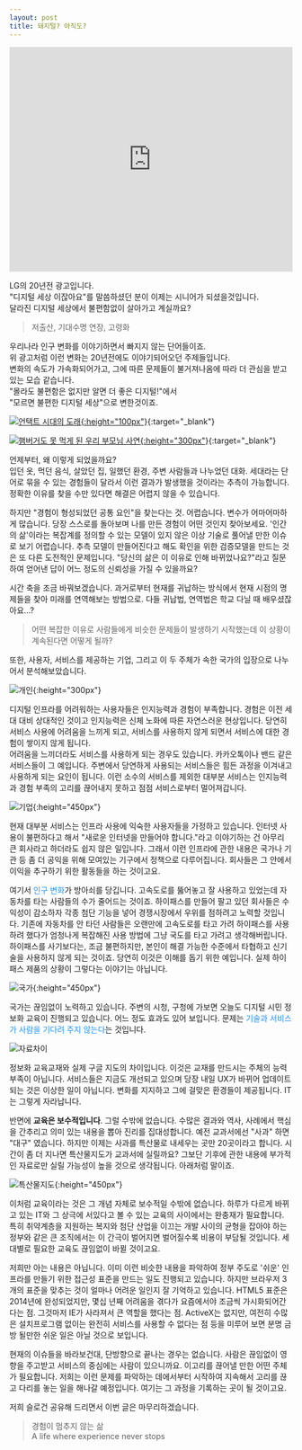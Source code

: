 ```yaml
---
layout: post
title: 돼지털? 아직도?
---
```


<iframe width="100%" height="400" src="http://www.youtube.com/embed/8291mvKHct8" frameborder="0" allowfullscreen></iframe>

LG의 20년전 광고입니다.  
"디지털 세상 이잖아요"를 말씀하셨던 분이 이제는 시니어가 되셨을것입니다.  
달라진 디지털 세상에서 불편함없이 살아가고 계실까요?

> 저출산, 기대수명 연장, 고령화

우리나라 인구 변화를 이야기하면서 빠지지 않는 단어들이죠.  
위 광고처럼 이런 변화는 20년전에도 이야기되어오던 주제들입니다.  
변화의 속도가 가속화되어가고, 그에 따른 문제들이 불거져나옴에 따라
더 관심을 받고 있는 모습 같습니다.  
"몰라도 불편함은 없지만 알면 더 좋은 디지털!"에서  
"모르면 불편한 디지털 세상"으로 변한것이죠.

[![언택트 시대의 도래]({{site.baseurl}}/public/post_imgs/0604/img1.png){:height="100px"}](http://www.ohmynews.com/NWS_Web/View/at_pg.aspx?CNTN_CD=A0002783483){:target="_blank"}

[![햄버거도 못 먹게 된 우리 부모님 사연]({{site.baseurl}}/public/post_imgs/0604/img2.png){:height="300px"}](https://www.mk.co.kr/news/society/view/2022/05/450098/){:target="_blank"}

언제부터, 왜 이렇게 되었을까요?   
입던 옷, 먹던 음식, 살았던 집, 일했던 환경, 주변 사람들과 나누었던 대화. 세대라는 단어로 묶을 수 있는 경험들이 달라서 이런 결과가 발생했을 것이라는 추측이 가능합니다. 정확한 이유를 찾을 수만 있다면 해결은 어렵지 않을 수 있습니다.   

하지만 "경험이 형성되었던 공통 요인"을 찾는다는 것. 어렵습니다. 변수가 어마어마하게 많습니다. 당장 스스로를 돌아보며 나를 만든 경험이 어떤 것인지 찾아보세요. '인간의 삶'이라는 복잡계를 정의할 수 있는 모델이 있지 않은 이상 기술로 풀어낼 만한 이슈로 보기 어렵습니다. 추측 모델이 만들어진다고 해도 확인을 위한 검증모델을 만드는 것은 또 다른 도전적인 문제입니다. "당신의 삶은 이 이유로 인해 바뀌었나요?"라고 질문하여 얻어낸 답이 어느 정도의 신뢰성을 가질 수 있을까요?

시간 축을 조금 바꿔보겠습니다. 과거로부터 현재를 귀납하는 방식에서 현재 시점의 명제들을 찾아 미래를 연역해보는 방법으로. 다들 귀납법, 연역법은 학교 다닐 때 배우셨잖아요...?

>어떤 복잡한 이유로 사람들에게 비슷한 문제들이 발생하기 시작했는데 이 상황이 계속된다면 어떻게 될까? 

또한, 사용자, 서비스를 제공하는 기업, 그리고 이 두 주체가 속한 국가의 입장으로 나누어서 분석해보았습니다.

![개인]({{site.baseurl}}/public/post_imgs/0604/img3.png){:height="300px"}

디지털 인프라를 어려워하는 사용자들은 인지능력과 경험이 부족합니다. 경험은 이전 세대 대비 상대적인 것이고 인지능력은 신체 노화에 따른 자연스러운 현상입니다. 당연히 서비스 사용에 어려움을 느끼게 되고, 서비스를 사용하지 않게 되면서 서비스에 대한 경험이 쌓이지 않게 됩니다.   
어려움을 느끼더라도 서비스를 사용하게 되는 경우도 있습니다. 카카오톡이나 밴드 같은 서비스들이 그 예입니다. 주변에서 당연하게 사용되는 서비스들은 힘든 과정을 이겨내고 사용하게 되는 요인이 됩니다. 이런 소수의 서비스를 제외한 대부분 서비스는 인지능력과 경험 부족의 고리를 끊어내지 못하고 점점 서비스로부터 멀어져갑니다.

![기업]({{site.baseurl}}/public/post_imgs/0604/img4.png){:height="450px"}

현재 대부분 서비스는 인프라 사용에 익숙한 사용자들을 가정하고 있습니다. 인터넷 사용이 불편하다고 해서 "새로운 인터넷을 만들어야 합니다."라고 이야기하는 건 아무리 큰 회사라고 하더라도 쉽지 않은 일입니다. 그래서 이런 인프라에 관한 내용은 국가나 기관 등 좀 더 공익을 위해 모여있는 기구에서 정책으로 다루어집니다. 회사들은 그 안에서 이익을 추구하기 위한 활동들을 하는 것이고요. 

여기서 <font color="dodgerblue">인구 변화</font>가 방아쇠를 당깁니다. 고속도로를 뚫어놓고 잘 사용하고 있었는데 자동차를 타는 사람들의 수가 줄어드는 것이죠. 하이패스를 만들어 팔고 있던 회사들은 수익성이 감소하자 각종 첨단 기능을 넣어 경쟁시장에서 우위를 점하려고 노력할 것입니다. 기존에 자동차를 안 타던 사람들은 오랜만에 고속도로를 타고 가려 하이패스를 사용하려 했다가 엄청나게 복잡해진 사용 방법에 그냥 국도를 타고 가려고 생각해버립니다. 하이패스를 사기보다는, 조금 불편하지만, 본인이 해결 가능한 수준에서 타협하고 신기술을 사용하지 않게 되는 것이죠. 당연히 이것은 이해를 돕기 위한 예입니다. 실제 하이패스 제품의 상황이 그렇다는 이야기는 아닙니다.

![국가]({{site.baseurl}}/public/post_imgs/0604/img5.png){:height="450px"}

국가는 끊임없이 노력하고 있습니다. 주변의 시청, 구청에 가보면 오늘도 디지털 시민 정보화 교육이 진행되고 있습니다. 어느 정도 효과도 있어 보입니다. 문제는 <font color="dodgerblue">기술과 서비스가 사람을 기다려 주지 않는다</font>는 것입니다. 

![자료차이]({{site.baseurl}}/public/post_imgs/0604/img7.png)

정보화 교육교재와 실제 구글 지도의 차이입니다. 이것은 교재를 만드시는 주체의 능력 부족이 아닙니다. 서비스들은 지금도 개선되고 있으며 당장 내일 UX가 바뀌어 업데이트 되는 것은 이상한 일이 아닙니다. 변화를 지지하고 그에 걸맞은 환경들이 제공됩니다. IT는 그렇게 자라납니다. 

반면에 **교육은 보수적입니다**. 그럴 수밖에 없습니다. 수많은 결과와 역사, 사례에서 핵심을 간추리고 의미 있는 내용을 뽑아 진리를 집대성합니다. 예전 교과서에선 "사과" 하면 "대구" 였습니다. 하지만 이제는 사과를 특산물로 내세우는 곳만 20곳이라고 합니다. 시간이 좀 더 지나면 특산물지도가 교과서에 실릴까요? 그보단 기후에 관한 내용에 부가적인 자료로만 실릴 가능성이 높을 것으로 생각됩니다. 아래처럼 말이죠.

![특산물지도]({{site.baseurl}}/public/post_imgs/0604/img6.png){:height="450px"}

이처럼 교육이라는 것은 그 개념 자체로 보수적일 수밖에 없습니다. 하루가 다르게 바뀌고 있는 IT와 그 상극에 서있다고 볼 수 있는 교육의 사이에서는 완충재가 필요합니다. 특히 취약계층을 지원하는 복지와 첨단 산업을 이끄는 개발 사이의 균형을 잡아야 하는 정부와 같은 큰 조직에서는 이 간극이 벌어지면 벌어질수록 비용이 부담될 것입니다. 세대별로 필요한 교육도 끊임없이 바뀔 것이고요.

저희만 아는 내용은 아닙니다. 이미 이런 비슷한 내용을 파악하여 정부 주도로 '쉬운' 인프라를 만들기 위한 접근성 표준을 만드는 일도 진행되고 있습니다. 하지만 브라우저 3개의 표준을 맞추는 것이 얼마나 어려운 일인지 잘 기억하고 있습니다. HTML5 표준은 2014년에 완성되었지만, 몇십 년째 어려움을 겪다가 요즘에서야 조금씩 가시화되어간다는 점. 그것마저 IE가 사라져서 큰 역할을 했다는 점. ActiveX는 없지만, 여전히 수많은 설치프로그램 없이는 완전히 서비스를 사용할 수 없다는 점 등을 미루어 보면 분명 금방 될만한 쉬운 일은 아닐 것으로 보입니다.

현재의 이슈들을 바라보건대, 단방향으로 끝나는 경우는 없습니다. 사람은 끊임없이 영향을 주고받고 서비스의 중심에는 사람이 있으니까요. 이고리를 끊어낼 만한 어떤 주체가 필요합니다. 저희는 이런 문제를 파악하는 데에서부터 시작하여 지속해서 고리를 끊고 다리를 놓는 일을 해나갈 예정입니다. 여기는 그 과정을 기록하는 곳이 될 것이고요.

저희 슬로건 공유해 드리면서 이번 글은 마무리하겠습니다.

> 경험이 멈추지 않는 삶   
A life where experience never stops




